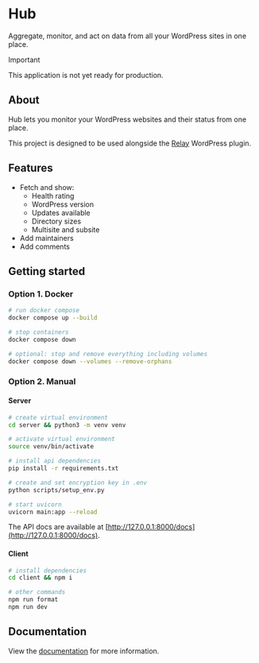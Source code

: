 # Hub

Aggregate, monitor, and act on data from all your WordPress sites in one place.

> [!IMPORTANT]  
> This application is not yet ready for production.

## About

Hub lets you monitor your WordPress websites and their status from one place.

This project is designed to be used alongside the [Relay](https://wordpress.org/plugins/relay/) WordPress plugin.

## Features

- Fetch and show:
  - Health rating
  - WordPress version
  - Updates available
  - Directory sizes
  - Multisite and subsite
- Add maintainers
- Add comments

## Getting started

### Option 1. Docker

```sh
# run docker compose
docker compose up --build

# stop containers
docker compose down

# optional: stop and remove everything including volumes
docker compose down --volumes --remove-orphans
```

### Option 2. Manual

#### Server

```sh
# create virtual environment
cd server && python3 -m venv venv

# activate virtual environment
source venv/bin/activate

# install api dependencies
pip install -r requirements.txt

# create and set encryption key in .env
python scripts/setup_env.py

# start uvicorn
uvicorn main:app --reload
```

The API docs are available at [http://127.0.0.1:8000/docs](http://127.0.0.1:8000/docs).

#### Client

```sh
# install dependencies
cd client && npm i

# other commands
npm run format
npm run dev
```

## Documentation

View the [documentation](https://docs.verdant.studio/hub/) for more information.